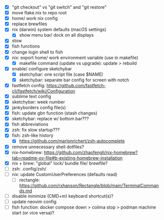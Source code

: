 - [x] "git checkout" vs "git switch" and "git restore"
- [x] move flake.nix to repo root
- [x] home/ work nix config
- [x] replace brewfiles
- [x] nix (darwin) system defaults (macOS settings)
  - [x] show menu bar/ dock on all displays
- [x] stow
- [x] fish functions
- [x] change login shell to fish
- [x] nix: export home/ work environment variable (use in makefile)
  - [x] makefile command (update vs upgrade): update > rebuild
- [x] enable/ configure sketchybar
  - [x] sketchybar: one script file (case $NAME)
  - [x] sketchybar: separate bar config for screen with notch
- [x] fastfetch config: https://github.com/fastfetch-cli/fastfetch/wiki/Configuration
- [x] sublime text config
- [x] sketchybar: week number
- [x] jankyborders config file(s)
- [x] fish: update gbn function (stash changes)
- [x] sketchybar: replace w/ bottom bar???
- [x] fish abbreviations
- [x] zsh: fix slow startup???
- [x] fish: zsh-like history
  - [x] https://github.com/marlonrichert/zsh-autocomplete
- [x] remove unnecessary shell dotfiles?
- [x] nix-homebrew: https://github.com/zhaofengli/nix-homebrew?tab=readme-ov-file#b-existing-homebrew-installation
- [x] nix + brew: "global" lock/ bundle file/ brewfile?
- [ ] zsh: .config/zsh/
- [ ] nix: update CustomUserPreferences (defaults read)
  - [ ] rectangle: https://github.com/rxhanson/Rectangle/blob/main/TerminalCommands.md
- [ ] disable minimize (CMD+m) keyboard shortcut(s)?
- [ ] update neovim config
- [ ] fish function: docker compose down > colima stop > podman machine start (or vice versa)?
